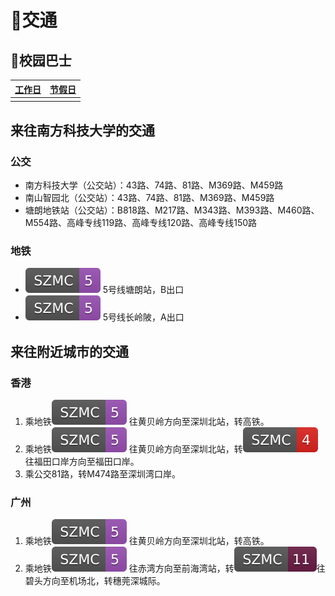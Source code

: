 # 🚄交通

## 🚌校园巴士
| [工作日](./workday.md) | [节假日](./holiday.md) | 
| :------ | :-------- |
|                   |

## 来往南方科技大学的交通
### 公交

* 南方科技大学（公交站）：43路、74路、81路、M369路、M459路
* 南山智园北（公交站）：43路、74路、81路、M369路、M459路
* 塘朗地铁站（公交站）：B818路、M217路、M343路、M393路、M460路、M554路、高峰专线119路、高峰专线120路、高峰专线150路

### 地铁
- ![](../assests/badge/szmc/5.svg) 5号线塘朗站，B出口
- ![](../assests/badge/szmc/5.svg) 5号线长岭陂，A出口


## 来往附近城市的交通

### 香港

1. 乘地铁![](../assests/badge/szmc/5.svg) 往黄贝岭方向至深圳北站，转高铁。
2. 乘地铁![](../assests/badge/szmc/5.svg) 往黄贝岭方向至深圳北站，转![](../assests/badge/szmc/4.svg) 往福田口岸方向至福田口岸。
3. 乘公交81路，转M474路至深圳湾口岸。

### 广州

1. 乘地铁![](../assests/badge/szmc/5.svg) 往黄贝岭方向至深圳北站，转高铁。
2. 乘地铁![](../assests/badge/szmc/5.svg) 往赤湾方向至前海湾站，转![](../assests/badge/szmc/11.svg)往碧头方向至机场北，转穗莞深城际。
